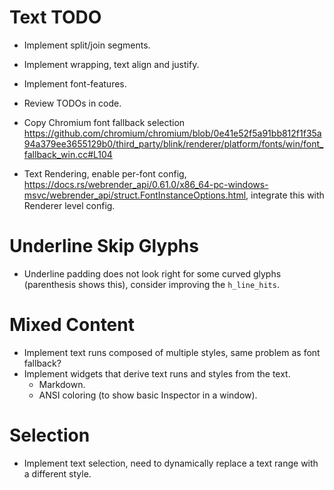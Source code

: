 # Text TODO

* Implement split/join segments.
* Implement wrapping, text align and justify.
* Implement font-features.
* Review TODOs in code.
* Copy Chromium font fallback selection https://github.com/chromium/chromium/blob/0e41e52f5a91bb812f1f35a94a379ee3655129b0/third_party/blink/renderer/platform/fonts/win/font_fallback_win.cc#L104

* Text Rendering, enable per-font config, https://docs.rs/webrender_api/0.61.0/x86_64-pc-windows-msvc/webrender_api/struct.FontInstanceOptions.html, integrate this with Renderer level config.

# Underline Skip Glyphs

* Underline padding does not look right for some curved glyphs (parenthesis shows this), consider improving the `h_line_hits`.

# Mixed Content

* Implement text runs composed of multiple styles, same problem as font fallback?
* Implement widgets that derive text runs and styles from the text.
    - Markdown.
    - ANSI coloring (to show basic Inspector in a window).

# Selection

* Implement text selection, need to dynamically replace a text range with a different style.
